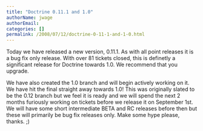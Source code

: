 ```yaml
---
title: "Doctrine 0.11.1 and 1.0"
authorName: jwage
authorEmail:
categories: []
permalink: /2008/07/12/doctrine-0-11-1-and-1-0.html
---
```

<p>

Today we have released a new version, 0.11.1. As with all point releases
it is a bug fix only release. With over 81 tickets closed, this is
definetly a significant release for Doctrine towards 1.0. We recommend
that you upgrade.

</p><p>

We have also created the 1.0 branch and will begin actively working on
it. We have hit the final straight away towards 1.0! This was originally
slated to be the 0.12 branch but we feel it is ready and we will spend
the next 2 months furiously working on tickets before we release it on
September 1st. We will have some short intermediate BETA and RC releases
before then but these will primarily be bug fix releases only. Make some
hype please, thanks. ;)

</p>


